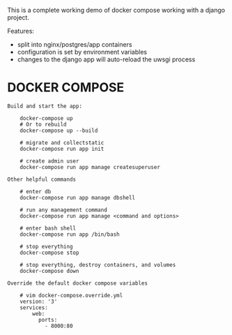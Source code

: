 This is a complete working demo of docker compose working with a django project.

Features:
 - split into nginx/postgres/app containers
 - configuration is set by environment variables
 - changes to the django app will auto-reload the uwsgi process

# DOCKER COMPOSE

    Build and start the app:

        docker-compose up
        # Or to rebuild
        docker-compose up --build

        # migrate and collectstatic
        docker-compose run app init

        # create admin user
        docker-compose run app manage createsuperuser

    Other helpful commands

        # enter db
        docker-compose run app manage dbshell

        # run any management command
        docker-compose run app manage <command and options>

        # enter bash shell
        docker-compose run app /bin/bash

        # stop everything
        docker-compose stop

        # stop everything, destroy containers, and volumes
        docker-compose down

    Override the default docker compose variables

        # vim docker-compose.override.yml
        version: '3'
        services:
            web:
              ports:
                - 8000:80
